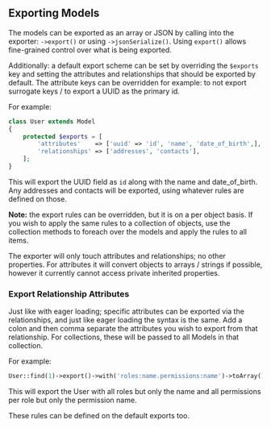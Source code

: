 
## Exporting Models

The models can be exported as an array or JSON by calling into the exporter: `->export()` or
using `->jsonSerialize()`. Using `export()` allows fine-grained control over what is being
exported.

Additionally: a default export scheme can be set by overriding the `$exports` key and setting
the attributes and relationships that should be exported by default. The attribute keys can be
overridden for example: to not export surrogate keys / to export a UUID as the primary id.

For example:

```php
class User extends Model
{
    protected $exports = [
        'attributes'    => ['uuid' => 'id', 'name', 'date_of_birth',],
        'relationships' => ['addresses', 'contacts'],
    ];
}
```

This will export the UUID field as `id` along with the name and date_of_birth. Any addresses
and contacts will be exported, using whatever rules are defined on those.

__Note:__ the export rules can be overridden, but it is on a per object basis. If you wish to
apply the same rules to a collection of objects, use the collection methods to foreach over
the models and apply the rules to all items.

The exporter will only touch attributes and relationships; no other properties. For attributes
it will convert objects to arrays / strings if possible, however it currently cannot access
private inherited properties.

### Export Relationship Attributes

Just like with eager loading; specific attributes can be exported via the relationships, and
just like eager loading the syntax is the same. Add a colon and then comma separate the
attributes you wish to export from that relationship. For collections, these will be passed
to all Models in that collection.

For example:

```php
User::find(1)->export()->with('roles:name.permissions:name')->toArray();
```

This will export the User with all roles but only the name and all permissions per role but
only the permission name.

These rules can be defined on the default exports too.
